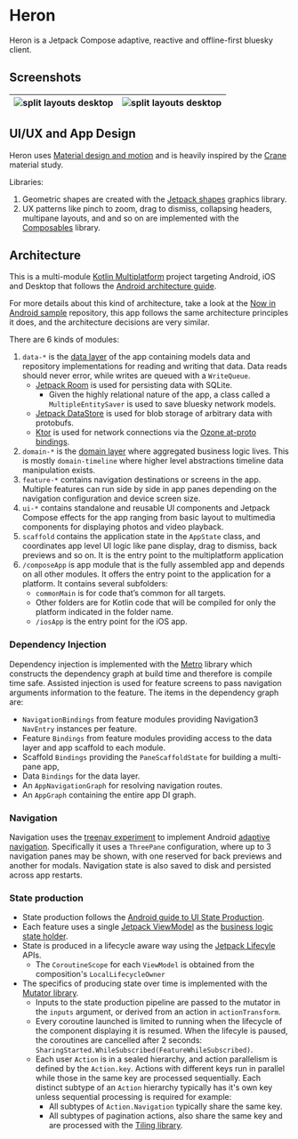 # Heron

Heron is a Jetpack Compose adaptive, reactive and offline-first bluesky client.

## Screenshots

| ![split layouts desktop](./docs/images/portrait.gif) | ![split layouts desktop](./docs/images/landscape.gif) |
|------------------------------------------------------|-------------------------------------------------------|

## UI/UX and App Design

Heron uses [Material design and motion](https://m3.material.io/) and is heavily inspired by the
[Crane](https://m2.material.io/design/material-studies/crane.html) material study.

Libraries:

1. Geometric shapes are created with
   the [Jetpack shapes](https://developer.android.com/jetpack/androidx/releases/graphics) graphics
   library.
2. UX patterns like pinch to zoom, drag to dismiss, collapsing headers, multipane layouts, and
   and so on are implemented with the [Composables](https://github.com/tunjid/composables) library.

## Architecture

This is a
multi-module [Kotlin Multiplatform](https://www.jetbrains.com/help/kotlin-multiplatform-dev/get-started.html)
project targeting Android, iOS and Desktop that follows
the [Android architecture guide](https://developer.android.com/topic/architecture).

For more details about this kind of architecture, take a look at
the [Now in Android sample](https://github.com/android/nowinandroid) repository,
this app follows the same architecture principles it does, and the architecture decisions are very
similar.

There are 6 kinds of modules:

1. `data-*` is the [data layer](https://developer.android.com/topic/architecture/data-layer) of the
   app containing models data and repository implementations for reading and writing that data.
   Data reads should never error, while writes are queued with a `WriteQueue`.
    - [Jetpack Room](https://developer.android.com/jetpack/androidx/releases/room)
      is used for persisting data with SQLite.
        - Given the highly relational nature of the app, a class called a `MultipleEntitySaver` is
          used to save bluesky
          network models.
    - [Jetpack DataStore](https://developer.android.com/jetpack/androidx/releases/datastore)
      is used for blob storage of arbitrary data with protobufs.
    - [Ktor](https://ktor.io/) is used for network connections via the
      [Ozone at-proto bindings](https://github.com/christiandeange/ozone).
2. `domain-*` is the [domain layer](https://developer.android.com/topic/architecture/domain-layer)
   where aggregated business logic lives. This is mostly `domain-timeline` where higher level
   abstractions timeline data manipulation exists.
3. `feature-*` contains navigation destinations or screens in the app. Multiple features can
   run side by side in app panes depending on the navigation configuration and device screen size.
4. `ui-*` contains standalone and reusable UI components and Jetpack Compose effects for the app
   ranging from basic layout to multimedia components for displaying photos and video playback.
5. `scaffold` contains the application state in the `AppState` class, and coordinates app level
   UI logic like pane display, drag to dismiss, back previews and so on. It is the entry point to
   the multiplatform application
6. `/composeApp` is app module that is the fully assembled app and depends on all other modules.
   It offers the entry point to the application for a platform.
   It contains several subfolders:
    - `commonMain` is for code that’s common for all targets.
    - Other folders are for Kotlin code that will be compiled for only the platform indicated in the
      folder name.
    - `/iosApp` is the entry point for the iOS app.

### Dependency Injection

Dependency injection is implemented with the [Metro](https://github.com/ZacSweers/metro)
library which constructs the dependency graph at build time
and therefore is compile time safe. Assisted injection is used for feature screens to pass
navigation arguments information to the feature. The items in the dependency graph are:

* `NavigationBindings` from feature modules providing Navigation3 `NavEntry` instances per feature.
* Feature `Bindings` from feature modules providing access to the data layer and app scaffold to each module.
* Scaffold `Bindings` providing the `PaneScaffoldState` for building a multi-pane app,
* Data `Bindings` for the data layer.
* An `AppNavigationGraph` for resolving navigation routes.
* An `AppGraph` containing the entire app DI graph.

### Navigation

Navigation uses the [treenav experiment](https://github.com/tunjid/treeNav) to implement
Android [adaptive navigation](https://developer.android.com/develop/ui/compose/layouts/adaptive).
Specifically it uses a `ThreePane` configuration, where up to 3 navigation panes may be shown, with
one reserved for back previews and another for modals. Navigation state is also saved to disk and
persisted across app restarts.

### State production

* State production follows
  the [Android guide to UI State Production](https://developer.android.com/topic/architecture/ui-layer/state-production).
* Each feature uses a
  single [Jetpack ViewModel](https://developer.android.com/topic/libraries/architecture/viewmodel)
  as
  the [business logic state holder](https://developer.android.com/topic/architecture/ui-layer/stateholders).
* State is produced in a lifecycle aware way using
  the [Jetpack Lifecyle](https://developer.android.com/jetpack/androidx/releases/lifecycle) APIs.
    * The `CoroutineScope` for each `ViewModel` is obtained from the composition's
      `LocalLifecycleOwner`
* The specifics of producing state over time is implemented with
  the [Mutator library](https://github.com/tunjid/Mutator).
    * Inputs to the state production pipeline are passed to the mutator in the `inputs` argument, or
      derived from an action in `actionTransform`.
    * Every coroutine launched is limited to running when the lifecycle of the component displaying
      it is resumed. When the lifecyle
      is paused, the coroutines are cancelled after 2 seconds:
      `SharingStarted.WhileSubscribed(FeatureWhileSubscribed)`.
    * Each user `Action` is in a sealed hierarchy, and action parallelism is defined by the
      `Action.key`. Actions with different keys run in parallel
      while those in the same key are processed sequentially. Each distinct subtype of an `Action`
      hierarchy typically has it's own
      key unless sequential processing is required for example:
        * All subtypes of `Action.Navigation` typically share the same key.
        * All subtypes of pagination actions, also share the same key and are processed with
          the [Tiling library](https://github.com/tunjid/Tiler).
